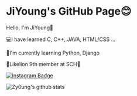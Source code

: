 # JiYoung's GitHub Page😊

Hello, I'm JiYoung🥰

💻I have learned C, C++, JAVA, HTML/CSS ...

🌱I'm currently learning Python, Django

🦁Likelion 9th member at SCH🦁

[![Instagram Badge](https://img.shields.io/badge/Instagram-ff69b4?style=flat-square&logo=instagram&logoColor=white&link=https://www.instagram.com/jiy0ung_e/)](https://www.instagram.com/jiy0ung_e/)

![Zy0ung's github stats](https://github-readme-stats.vercel.app/api?username=Zy0ung&show_icons=true&hide_border=True&&theme=buefy)
